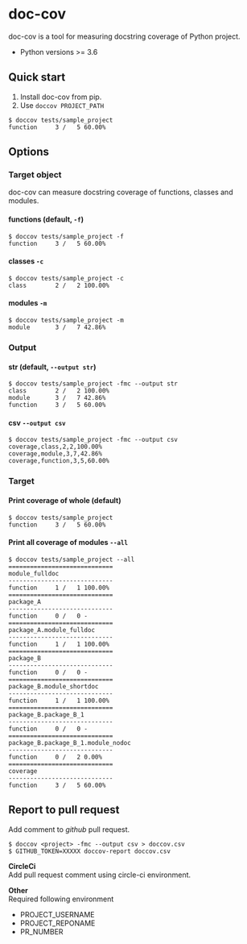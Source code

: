 # doc-cov 

doc-cov is a tool for measuring docstring coverage of Python project.

- Python versions >= 3.6 


## Quick start

1. Install doc-cov from pip.
2. Use `doccov PROJECT_PATH`

```
$ doccov tests/sample_project
function     3 /   5 60.00%
```

## Options
### Target object
doc-cov can measure docstring coverage of functions, classes and modules.

#### functions (default, `-f`) 

```
$ doccov tests/sample_project -f
function     3 /   5 60.00%

```

#### classes `-c`

```
$ doccov tests/sample_project -c
class        2 /   2 100.00%

```

#### modules `-m`

```
$ doccov tests/sample_project -m
module       3 /   7 42.86%

```

### Output 

#### str (default, `--output str`)

```
$ doccov tests/sample_project -fmc --output str
class        2 /   2 100.00%
module       3 /   7 42.86%
function     3 /   5 60.00%
```

#### csv `--output csv`

```
$ doccov tests/sample_project -fmc --output csv
coverage,class,2,2,100.00%
coverage,module,3,7,42.86%
coverage,function,3,5,60.00%
```

### Target 
#### Print coverage of whole (default)

```
$ doccov tests/sample_project
function     3 /   5 60.00%

```  
#### Print all coverage of modules `--all`

```
$ doccov tests/sample_project --all
=============================
module_fulldoc
-----------------------------
function     1 /   1 100.00%
=============================
package_A
-----------------------------
function     0 /   0 -
=============================
package_A.module_fulldoc
-----------------------------
function     1 /   1 100.00%
=============================
package_B
-----------------------------
function     0 /   0 -
=============================
package_B.module_shortdoc
-----------------------------
function     1 /   1 100.00%
=============================
package_B.package_B_1
-----------------------------
function     0 /   0 -
=============================
package_B.package_B_1.module_nodoc
-----------------------------
function     0 /   2 0.00%
=============================
coverage
-----------------------------
function     3 /   5 60.00%
```

## Report to pull request

Add comment to *github* pull request.

```
$ doccov <project> -fmc --output csv > doccov.csv
$ GITHUB_TOKEN=XXXXX doccov-report doccov.csv
```

**CircleCi**  
Add pull request comment using circle-ci environment.

**Other**  
Required following environment
- PROJECT_USERNAME
- PROJECT_REPONAME
- PR_NUMBER
 